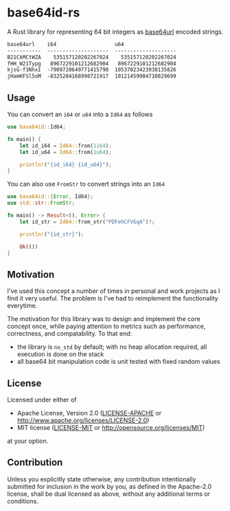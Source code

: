 # base64id-rs
A Rust library for representing 64 bit integers as [base64url](https://datatracker.ietf.org/doc/html/rfc4648#section-5) encoded strings.

```txt
base64url    i64                   u64
-----------  --------------------  --------------------
B21CkMCtWZA    535157120202267024    535157120202267024
fHH_W21Typg   8967229101212682904   8967229101212682904
kjsG-f3NhxI  -7909720649771415790  10537023423938135826
jHamKFSl5oM  -8325284168998721917  10121459904710829699
```

## Usage

You can convert an `i64` or `u64` into a `Id64` as follows
```rs
use base64id::Id64;

fn main() {
    let id_i64 = Id64::from(1i64);
    let id_u64 = Id64::from(1u64);

    println!("{id_i64} {id_u64}");
}
```

You can also use `FromStr` to convert strings into an `Id64`
```rs
use base64id::{Error, Id64};
use std::str::FromStr;

fn main() -> Result<(), Error> {
    let id_str = Id64::from_str("PDFehCFVGqA")?;

    println!("{id_str}");

    Ok(())
}
```

## Motivation
I've used this concept a number of times in personal and work projects as I find it very useful.
The problem is I've had to reimplement the functionality everytime.

The motivation for this library was to design and implement the core concept once, while paying attention to metrics such as performance, correctness, and compatability. To that end:
- the library is `no_std` by default; with no heap allocation required, all execution is done on the stack
- all base64 bit manipulation code is unit tested with fixed random values

## License
Licensed under either of

 * Apache License, Version 2.0
   ([LICENSE-APACHE](LICENSE-APACHE) or http://www.apache.org/licenses/LICENSE-2.0)
 * MIT license
   ([LICENSE-MIT](LICENSE-MIT) or http://opensource.org/licenses/MIT)

at your option.

## Contribution
Unless you explicitly state otherwise, any contribution intentionally submitted
for inclusion in the work by you, as defined in the Apache-2.0 license, shall be
dual licensed as above, without any additional terms or conditions.
